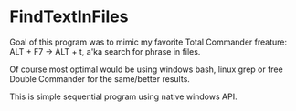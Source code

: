 # FindTextInFiles

Goal of this program was to mimic my favorite Total Commander freature: ALT + F7 -> ALT + t, a'ka search for phrase in files.

Of course most optimal would be using windows bash, linux grep or free Double Commander for the same/better results.

This is simple sequential program using native windows API.